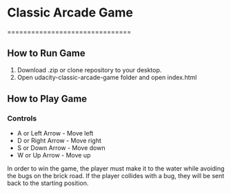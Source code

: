 # Classic Arcade Game
===============================

## How to Run Game

1. Download .zip or clone repository to your desktop.
2. Open udacity-classic-arcade-game folder and open index.html

## How to Play Game

### Controls
* A or Left Arrow - Move left
* D or Right Arrow - Move right
* S or Down Arrow - Move down
* W or Up Arrow - Move up

In order to win the game, the player must make it to the water while avoiding the bugs on the brick road.
If the player collides with a bug, they will be sent back to the starting position.

